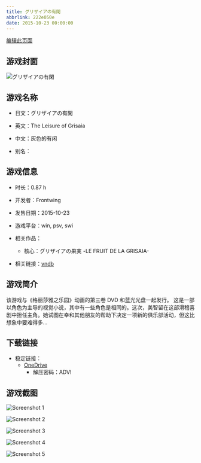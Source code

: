 ```yaml
---
title: グリザイアの有閑
abbrlink: 222e050e
date: 2015-10-23 00:00:00
---
```

[编辑此页面](https://github.com/ACG-3/ADV3-source/blob/main/source/_posts/games/%E3%82%B0%E3%83%AA%E3%82%B6%E3%82%A4%E3%82%A2%E3%81%AE%E6%9C%89%E9%96%91.md)

## 游戏封面

![グリザイアの有閑](https://pan.timero.xyz/d/onedrive/img_lib_001/%E3%82%B0%E3%83%AA%E3%82%B6%E3%82%A4%E3%82%A2%E3%81%AE%E6%9C%89%E9%96%91_cover.avif)


## 游戏名称

- 日文：グリザイアの有閑
- 英文：The Leisure of Grisaia
- 中文：灰色的有闲

- 别名：


## 游戏信息

- 时长：0.87 h
- 开发者：Frontwing
- 发售日期：2015-10-23
- 游戏平台：win, psv, swi
- 相关作品：
   - 核心：グリザイアの果実 -LE FRUIT DE LA GRISAIA-

- 相关链接：[vndb](https://vndb.org/v18830)


## 游戏简介

该游戏与《格丽莎雅之乐园》动画的第三卷 DVD 和蓝光光盘一起发行。
这是一部以角色为主导的视觉小说，其中有一些角色是相同的。这次，美智留在这部滑稽喜剧中担任主角。她试图在幸和其他朋友的帮助下决定一项新的俱乐部活动，但这比想象中要难得多...




## 下载链接

- 稳定链接：
    - [OneDrive](https://pan.timero.xyz/onedrive/adv_lib_001/%E3%82%B0%E3%83%AA%E3%82%B6%E3%82%A4%E3%82%A2%E3%81%AE%E6%9C%89%E9%96%91)
        - 解压密码：ADV!



## 游戏截图


![Screenshot 1](https://pan.timero.xyz/d/onedrive/img_lib_001/%E3%82%B0%E3%83%AA%E3%82%B6%E3%82%A4%E3%82%A2%E3%81%AE%E6%9C%89%E9%96%91_Screenshot_1.avif)

![Screenshot 2](https://pan.timero.xyz/d/onedrive/img_lib_001/%E3%82%B0%E3%83%AA%E3%82%B6%E3%82%A4%E3%82%A2%E3%81%AE%E6%9C%89%E9%96%91_Screenshot_2.avif)

![Screenshot 3](https://pan.timero.xyz/d/onedrive/img_lib_001/%E3%82%B0%E3%83%AA%E3%82%B6%E3%82%A4%E3%82%A2%E3%81%AE%E6%9C%89%E9%96%91_Screenshot_3.avif)

![Screenshot 4](https://pan.timero.xyz/d/onedrive/img_lib_001/%E3%82%B0%E3%83%AA%E3%82%B6%E3%82%A4%E3%82%A2%E3%81%AE%E6%9C%89%E9%96%91_Screenshot_4.avif)

![Screenshot 5](https://pan.timero.xyz/d/onedrive/img_lib_001/%E3%82%B0%E3%83%AA%E3%82%B6%E3%82%A4%E3%82%A2%E3%81%AE%E6%9C%89%E9%96%91_Screenshot_5.avif)

